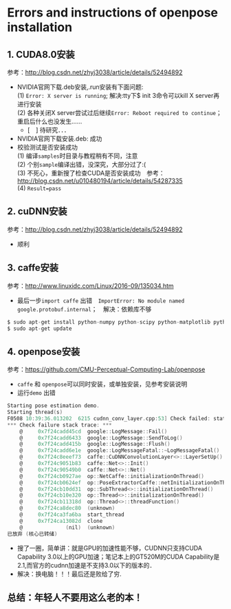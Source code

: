 # Errors and instructions of openpose installation
## 1. CUDA8.0安装
参考：http://blog.csdn.net/zhyj3038/article/details/52494892  
- NVIDIA官网下载.deb安装,.run安装有下面问题:  
	(1) `Error: X server is running`; 解决:tty下$ init 3命令可以kill X server再进行安装  
	(2) 各种关闭X server尝试过后继续`Error: Reboot required to continue`；重启后什么也没发生......  
	- [　] 待研究．．．
- NVIDIA官网下载安装.deb:	成功
- 校验测试是否安装成功  
	(1) 编译`samples`时目录与教程稍有不同，注意  
	(2) 个别`sample`编译出错，没深究，大部分过了:(  
	(3) 不死心，重新搜了检查CUDA是否安装成功　参考：http://blog.csdn.net/u010480194/article/details/54287335  
	(4) `Result=pass`
## 2. cuDNN安装
参考：http://blog.csdn.net/zhyj3038/article/details/52494892
- 顺利
## 3. caffe安装
参考：http://www.linuxidc.com/Linux/2016-09/135034.htm
 - 最后一步`import caffe` 出错　`ImportError: No module named google.protobuf.internal`；　解决：依赖库不够  
```C 
$ sudo apt-get install python-numpy python-scipy python-matplotlib python-sklearn python-skimage python-h5py python-protobuf python-leveldb python-networkx python-nose python-pandas python-gflags Cython ipython  
$ sudo apt-get update
```
## 4. openpose安装 
参考：https://github.com/CMU-Perceptual-Computing-Lab/openpose  
- `caffe` 和 `openpose`可以同时安装，或单独安装，见参考安装说明
- 运行`demo` 出错　
```C
Starting pose estimation demo.
Starting thread(s)
F0508 10:39:36.013202  6215 cudnn_conv_layer.cpp:53] Check failed: status == CUDNN_STATUS_SUCCESS (6 vs. 0)  CUDNN_STATUS_ARCH_MISMATCH
*** Check failure stack trace: ***
    @     0x7f24cadd45cd  google::LogMessage::Fail()
    @     0x7f24cadd6433  google::LogMessage::SendToLog()
    @     0x7f24cadd415b  google::LogMessage::Flush()
    @     0x7f24cadd6e1e  google::LogMessageFatal::~LogMessageFatal()
    @     0x7f24c8eeef73  caffe::CuDNNConvolutionLayer<>::LayerSetUp()
    @     0x7f24c9051b83  caffe::Net<>::Init()
    @     0x7f24c90549b0  caffe::Net<>::Net()
    @     0x7f24cb0927ae  op::NetCaffe::initializationOnThread()
    @     0x7f24cb0624ef  op::PoseExtractorCaffe::netInitializationOnThread()
    @     0x7f24cb10dd31  op::SubThread<>::initializationOnThread()
    @     0x7f24cb10e320  op::Thread<>::initializationOnThread()
    @     0x7f24cb11318d  op::Thread<>::threadFunction()
    @     0x7f24ca8dec80  (unknown)
    @     0x7f24ca3fa6ba  start_thread
    @     0x7f24ca13082d  clone
    @              (nil)  (unknown)
已放弃 (核心已转储)
```
- 搜了一圈，简单讲：就是GPU的加速性能不够，CUDNN只支持CUDA Capability 3.0以上的GPU加速；笔记本上的GT520M的CUDA Capability是2.1,而官方的cudnn加速是不支持3.0以下的版本的．
- 解决：换电脑！！！最后还是败给了穷.
## 总结：年轻人不要用这么老的本！
